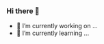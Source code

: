 ### Hi there 👋

- 🔭 I’m currently working on ...
- 🌱 I’m currently learning ...

<!--
**RadovanKratochvil/RadovanKratochvil** is a ✨ _special_ ✨ repository because its `README.md` (this file) appears on your GitHub profile.

Here are some ideas to get you started:

- 🔭 I’m currently working on ...
- 🌱 I’m currently learning ...
- 👯 I’m looking to collaborate on ...
- 🤔 I’m looking for help with ...
- 💬 Ask me about ...
- 📫 How to reach me: ...
- + hmmmm
- 😄 Pronouns: ...asdasd
- ⚡ Fun fact: ...
- test 2
-->
